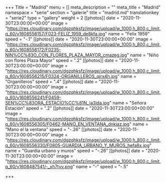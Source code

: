 +++
Title = "Madrid"
menu = []
meta_description = ""
meta_title = "Madrid"
namespace = "serie"
section = "galerie"
title = "madrid.md"
translationkey = "serie2"
type = "gallery"
weight = 2
[[photos]]
date = "2020-11-30T23:00:00+00:00"
image = "https://res.cloudinary.com/dgzqhksfz/image/upload/w_1000,h_800,c_limit,q_60/v1608556157/F023-FELIZ_1959_de8kfa.jpg"
name = "Felix 1959"
speed = "-.1"
[[photos]]
date = "2020-11-30T23:00:00+00:00"
image = "https://res.cloudinary.com/dgzqhksfz/image/upload/w_1000,h_800,c_limit,q_60/v1608556172/F0235-NIN%CC%83O_CON_FLORES_PLAZA_MAYOR_cmazeg.jpg"
name = "Niño con flores Plaza Mayor"
speed = ".2"
[[photos]]
date = "2020-11-30T23:00:00+00:00"
image = "https://res.cloudinary.com/dgzqhksfz/image/upload/w_1000,h_800,c_limit,q_60/v1608556215/F0324-ORGANILLEROS_qjrx4h.jpg"
name = "Organilleros"
speed = ".4"
[[photos]]
date = "2020-11-30T23:00:00+00:00"
image = "https://res.cloudinary.com/dgzqhksfz/image/upload/w_1000,h_800,c_limit,q_60/v1608556241/F0459-SEN%CC%83ORA_ESTACIO%CC%81N_ja3ida.jpg"
name = "Señora Estación"
speed = ".2"
[[photos]]
date = "2020-11-30T23:00:00+00:00"
image = "https://res.cloudinary.com/dgzqhksfz/image/upload/w_1000,h_800,c_limit,q_60/v1608556305/F0462-MANO_EN_VENTANA_dnkjaz.jpg"
name = "Mano el la ventana"
speed = "-.26"
[[photos]]
date = "2020-11-30T23:00:00+00:00"
image = "https://res.cloudinary.com/dgzqhksfz/image/upload/w_1000,h_800,c_limit,q_60/v1608556330/F0805-GUARDIA_URBANO_Y_MUROS_hefa8x.jpg"
name = "Guardia urbano y muros"
speed = "-.26"
[[photos]]
date = "2020-11-30T23:00:00+00:00"
image = "https://res.cloudinary.com/dgzqhksfz/image/upload/w_1000,h_800,c_limit,q_60/v1608487541/-_xh7tyv.png"
name = "-"
speed = "-.5"

+++
